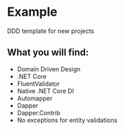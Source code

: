 # Example
DDD template for new projects

## What you will find:

- Domain Driven Design
- .NET Core
- FluentValidator 
- Native .NET Core DI
- Automapper
- Dapper
- Dapper.Contrib
- No exceptions for entity validations
